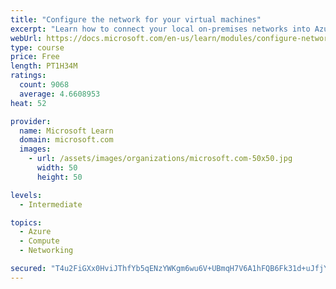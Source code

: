 ```yaml
---
title: "Configure the network for your virtual machines"
excerpt: "Learn how to connect your local on-premises networks into Azure using virtual networks, VPN gateways, and Azure ExpressRoute."
webUrl: https://docs.microsoft.com/en-us/learn/modules/configure-network-for-azure-virtual-machines/
type: course
price: Free
length: PT1H34M
ratings:
  count: 9068
  average: 4.6608953
heat: 52

provider:
  name: Microsoft Learn
  domain: microsoft.com
  images:
    - url: /assets/images/organizations/microsoft.com-50x50.jpg
      width: 50
      height: 50

levels:
  - Intermediate

topics:
  - Azure
  - Compute
  - Networking

secured: "T4u2FiGXx0HviJThfYb5qENzYWKgm6wu6V+UBmqH7V6A1hFQB6Fk31d+uJfjY/9Fr90/kBPKTNhcqJG3RwuX0kbAGhjRpFQ7jnJPdNAGsiPs/yBpnXaTCF24YasdgoNPqgj5UFO3UOnW7vy49laXTOETUok0rl5T+uramm7feg/lnSfjwpMoTXp/6MFPTyArul9HO/zkK5Xc36vTorBa5jwXEpGuZAvTg0HGmR1pfonQOAPbQzNivloFwNj3NEd8w9/1B/A5p0g4YudTeYRln+/iE06XbIk+pVB4nFQlZUr/CADzFbcXJ+YOiGawIw84RH6/OFzq7JXcaz97K4zuTNjpyvVPQ10fWapZyBvAlbFwQkd6/akPpYEagBu4wmtsrzQ5sTtXnpD0xURM3P3bEQRd0Vf1lVEno6VYICQ87jQ=;0iPRO9wd5/7vFSckVjAPlA=="
---
```



